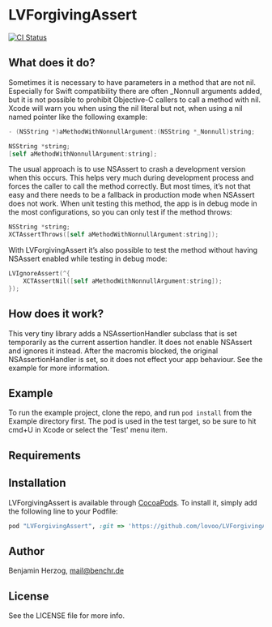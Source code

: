 # LVForgivingAssert

[![CI Status](https://travis-ci.org/Lovoo/LVForgivingAssert.svg)](https://travis-ci.org/Lovoo/LVForgivingAssert/)

## What does it do?

Sometimes it is necessary to have parameters in a method that are not nil. Especially for Swift compatibility there are often _Nonnull arguments added, but it is not possible to prohibit Objective-C callers to call a method with nil. Xcode will warn you when using the nil literal but not, when using a nil named pointer like the following example:

```objective-c
- (NSString *)aMethodWithNonnullArgument:(NSString *_Nonnull)string;
```

```objective-c
NSString *string;
[self aMethodWithNonnullArgument:string];
```

The usual approach is to use NSAssert to crash a development version when this occurs. This helps very much during development process and forces the caller to call the method correctly. But most times, it’s not that easy and there needs to be a fallback in production mode when NSAssert does not work.
When unit testing this method, the app is in debug mode in the most configurations, so you can only test if the method throws:

```objective-c
NSString *string;
XCTAssertThrows([self aMethodWithNonnullArgument:string]);
```

With LVForgivingAssert it’s also possible to test the method without having NSAssert enabled while testing in debug mode:

```objective-c
LVIgnoreAssert(^{
    XCTAssertNil([self aMethodWithNonnullArgument:string]);
});
```

## How does it work?

This very tiny library adds a NSAssertionHandler subclass that is set temporarily as the current assertion handler. It does not enable NSAssert and ignores it instead. After the macromis blocked, the original NSAssertionHandler is set, so it does not effect your app behaviour.
See the example for more information.

## Example

To run the example project, clone the repo, and run `pod install` from the Example directory first. The pod is used in the test target, so be sure to hit cmd+U in Xcode or select the 'Test' menu item.

## Requirements

## Installation

LVForgivingAssert is available through [CocoaPods](http://cocoapods.org). To install
it, simply add the following line to your Podfile:

```ruby
pod "LVForgivingAssert", :git => 'https://github.com/lovoo/LVForgivingAssert.git'
```

## Author

Benjamin Herzog, mail@benchr.de

## License

See the LICENSE file for more info.
